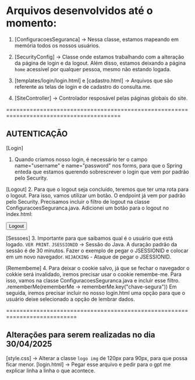 # Arquivos desenvolvidos até o momento:
1. [ConfiguracoesSeguranca] -> Nessa classe, estamos mapeando em memória todos os nossos usuários.
2. [SecurityConfig] -> Classe onde estamos trabalhando com a alteração da página de login e da logout. Além disso, estamos deixando a página `home` acessível por qualquer pessoa, mesmo não estando logada.

3. [templates/login/login.html] e [cadastro.html] -> Arquivos que são referente as telas de login e de cadastro do consulta.me.

4. [SiteController] -> Controlador resposável pelas páginas globais do site.

========================================================================================

## AUTENTICAÇÃO
[Login]
1. Quando criamos nosso login, é necessário ter o campo name="username" e name="password" nos forms, para que o Spring enteda que estamos querendo sobrescrever o login que vem por padrão pelo Security.


[Logout]
2. Para que o logout seja concluído, teremos que ter uma rota para o logout. Para isso, vamos utilizar um botão. O endpoint já vem por padrão pelo Security.
Precisamos incluir o filtro de logout na classe ConfiguracoesSeguranca.java.
Adicionei um botão para o logout no index.html:
 <form th:action="@{/logout}" method="post">
    <button class="btn-link">Logout</button>
</form>

[Sessoes]
3. Importante para que saibamos qual é o usuário que está logado. `VER PRINT`.
`JSESSIONID` -> Sessão do Java.
A duração padrão da sessão é de 30 minutos.
Fazer o exemplo de pegar o JSESSIONID e colocar em um novo navegador.
`HIJACKING` - Ataque de pegar o JSESSIONID.

[Remembeme]
4. Para deixar o cookie salvo, já que se fechar o navegador o cokkie será invalidado,
iremos precisar usar o cookie remembe-me. Para isso, vamos na classe ConfiguracoesSeguranca.java e incluir esse filtro.
.rememberMe(rememberMe -> rememberMe.key("chave-segura"))
Em seguida, iremos precisar incluir no nosso login.html uma opção para que o usuário deixe selecionado a opção de lembrar dados.


===========================================================================
## Alterações para serem realizadas no dia 30/04/2025
[style.css] -> Alterar a classe `logo img` de 120px para 90px, para que possa ficar menor.
[login.html] -> Pegar esse arquivo e pedir para o gpt me explicar linha a linha o que acontece.
